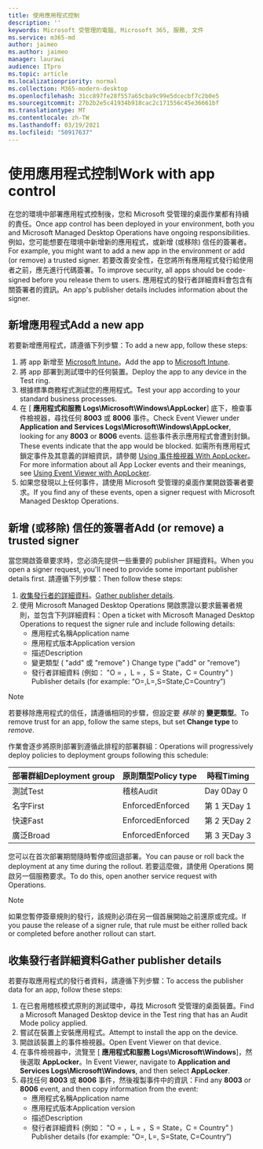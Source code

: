 ```yaml
---
title: 使用應用程式控制
description: ''
keywords: Microsoft 受管理的電腦, Microsoft 365, 服務, 文件
ms.service: m365-md
author: jaimeo
ms.author: jaimeo
manager: laurawi
audience: ITpro
ms.topic: article
ms.localizationpriority: normal
ms.collection: M365-modern-desktop
ms.openlocfilehash: 31cc897fe28f557a65cba9c99e5dcecbf7c2b0e5
ms.sourcegitcommit: 27b2b2e5c41934b918cac2c171556c45e36661bf
ms.translationtype: MT
ms.contentlocale: zh-TW
ms.lasthandoff: 03/19/2021
ms.locfileid: "50917637"
---
```

# <a name="work-with-app-control"></a><span data-ttu-id="38f9b-103">使用應用程式控制</span><span class="sxs-lookup"><span data-stu-id="38f9b-103">Work with app control</span></span>

<span data-ttu-id="38f9b-104">在您的環境中部署應用程式控制後，您和 Microsoft 受管理的桌面作業都有持續的責任。</span><span class="sxs-lookup"><span data-stu-id="38f9b-104">Once app control has been deployed in your environment, both you and Microsoft Managed Desktop Operations have ongoing responsibilities.</span></span> <span data-ttu-id="38f9b-105">例如，您可能想要在環境中新增新的應用程式，或新增 (或移除) 信任的簽署者。</span><span class="sxs-lookup"><span data-stu-id="38f9b-105">For example, you might want to add a new app in the environment or add (or remove) a trusted signer.</span></span> <span data-ttu-id="38f9b-106">若要改善安全性，在您將所有應用程式發行給使用者之前，應先進行代碼簽署。</span><span class="sxs-lookup"><span data-stu-id="38f9b-106">To improve security, all apps should be code-signed before you release them to users.</span></span> <span data-ttu-id="38f9b-107">應用程式的發行者詳細資料會包含有關簽署者的資訊。</span><span class="sxs-lookup"><span data-stu-id="38f9b-107">An app's publisher details includes information about the signer.</span></span>


## <a name="add-a-new-app"></a><span data-ttu-id="38f9b-108">新增應用程式</span><span class="sxs-lookup"><span data-stu-id="38f9b-108">Add a new app</span></span>

<span data-ttu-id="38f9b-109">若要新增應用程式，請遵循下列步驟：</span><span class="sxs-lookup"><span data-stu-id="38f9b-109">To add a new app, follow these steps:</span></span>

1. <span data-ttu-id="38f9b-110">將 app 新增至 [Microsoft Intune](/mem/intune/apps/apps-win32-app-management)。</span><span class="sxs-lookup"><span data-stu-id="38f9b-110">Add the app to [Microsoft Intune](/mem/intune/apps/apps-win32-app-management).</span></span>
2. <span data-ttu-id="38f9b-111">將 app 部署到測試環中的任何裝置。</span><span class="sxs-lookup"><span data-stu-id="38f9b-111">Deploy the app to any device in the Test ring.</span></span> 
3. <span data-ttu-id="38f9b-112">根據標準商務程式測試您的應用程式。</span><span class="sxs-lookup"><span data-stu-id="38f9b-112">Test your app according to your standard business processes.</span></span> 
4. <span data-ttu-id="38f9b-113">在 [ **應用程式和服務 Logs\Microsoft\Windows\AppLocker**] 底下，檢查事件檢視器，尋找任何 **8003** 或 **8006** 事件。</span><span class="sxs-lookup"><span data-stu-id="38f9b-113">Check Event Viewer under **Application and Services Logs\Microsoft\Windows\AppLocker**, looking for any **8003** or **8006** events.</span></span> <span data-ttu-id="38f9b-114">這些事件表示應用程式會遭到封鎖。</span><span class="sxs-lookup"><span data-stu-id="38f9b-114">These events indicate that the app would be blocked.</span></span> <span data-ttu-id="38f9b-115">如需所有應用程式鎖定事件及其意義的詳細資訊，請參閱 [Using 事件檢視器 With AppLocker](/windows/security/threat-protection/windows-defender-application-control/applocker/using-event-viewer-with-applocker)。</span><span class="sxs-lookup"><span data-stu-id="38f9b-115">For more information about all App Locker events and their meanings, see [Using Event Viewer with AppLocker](/windows/security/threat-protection/windows-defender-application-control/applocker/using-event-viewer-with-applocker).</span></span>
5. <span data-ttu-id="38f9b-116">如果您發現以上任何事件，請使用 Microsoft 受管理的桌面作業開啟簽署者要求。</span><span class="sxs-lookup"><span data-stu-id="38f9b-116">If you find any of these events, open a signer request with Microsoft Managed Desktop Operations.</span></span>

## <a name="add-or-remove-a-trusted-signer"></a><span data-ttu-id="38f9b-117">新增 (或移除) 信任的簽署者</span><span class="sxs-lookup"><span data-stu-id="38f9b-117">Add (or remove) a trusted signer</span></span>

<span data-ttu-id="38f9b-118">當您開啟簽章要求時，您必須先提供一些重要的 publisher 詳細資料。</span><span class="sxs-lookup"><span data-stu-id="38f9b-118">When you open a signer request, you'll need to provide some important publisher details first.</span></span> <span data-ttu-id="38f9b-119">請遵循下列步驟：</span><span class="sxs-lookup"><span data-stu-id="38f9b-119">Then follow these steps:</span></span>

1. <span data-ttu-id="38f9b-120">[收集發行者的詳細資料](#gather-publisher-details)。</span><span class="sxs-lookup"><span data-stu-id="38f9b-120">[Gather publisher details](#gather-publisher-details).</span></span>
2. <span data-ttu-id="38f9b-121">使用 Microsoft Managed Desktop Operations 開啟票證以要求籤署者規則，並包含下列詳細資料：</span><span class="sxs-lookup"><span data-stu-id="38f9b-121">Open a ticket with Microsoft Managed Desktop Operations to request the signer rule and include following details:</span></span>  
    - <span data-ttu-id="38f9b-122">應用程式名稱</span><span class="sxs-lookup"><span data-stu-id="38f9b-122">Application name</span></span> 
    - <span data-ttu-id="38f9b-123">應用程式版本</span><span class="sxs-lookup"><span data-stu-id="38f9b-123">Application version</span></span> 
    - <span data-ttu-id="38f9b-124">描述</span><span class="sxs-lookup"><span data-stu-id="38f9b-124">Description</span></span> 
    - <span data-ttu-id="38f9b-125">變更類型 ( "add" 或 "remove" ) </span><span class="sxs-lookup"><span data-stu-id="38f9b-125">Change type ("add" or "remove")</span></span>  
    - <span data-ttu-id="38f9b-126">發行者詳細資料 (例如： "O = <publisher name> ，L = <location> ，S = State，C = Country" ) </span><span class="sxs-lookup"><span data-stu-id="38f9b-126">Publisher details (for example: “O=<publisher name>,L=<location>,S=State,C=Country”)</span></span> 

> [!NOTE]
> <span data-ttu-id="38f9b-127">若要移除應用程式的信任，請遵循相同的步驟，但設定要 *移除* 的 **變更類型**。</span><span class="sxs-lookup"><span data-stu-id="38f9b-127">To remove trust for an app, follow the same steps, but set **Change type** to *remove*.</span></span>

<span data-ttu-id="38f9b-128">作業會逐步將原則部署到遵循此排程的部署群組：</span><span class="sxs-lookup"><span data-stu-id="38f9b-128">Operations will progressively deploy policies to deployment groups following this schedule:</span></span>


|<span data-ttu-id="38f9b-129">部署群組</span><span class="sxs-lookup"><span data-stu-id="38f9b-129">Deployment group</span></span>  |<span data-ttu-id="38f9b-130">原則類型</span><span class="sxs-lookup"><span data-stu-id="38f9b-130">Policy type</span></span>  |<span data-ttu-id="38f9b-131">時程</span><span class="sxs-lookup"><span data-stu-id="38f9b-131">Timing</span></span>  |
|---------|---------|---------|
|<span data-ttu-id="38f9b-132">測試</span><span class="sxs-lookup"><span data-stu-id="38f9b-132">Test</span></span>     |  <span data-ttu-id="38f9b-133">稽核</span><span class="sxs-lookup"><span data-stu-id="38f9b-133">Audit</span></span>       |  <span data-ttu-id="38f9b-134">Day 0</span><span class="sxs-lookup"><span data-stu-id="38f9b-134">Day 0</span></span>       |
|<span data-ttu-id="38f9b-135">名字</span><span class="sxs-lookup"><span data-stu-id="38f9b-135">First</span></span>     | <span data-ttu-id="38f9b-136">Enforced</span><span class="sxs-lookup"><span data-stu-id="38f9b-136">Enforced</span></span>        | <span data-ttu-id="38f9b-137">第 1 天</span><span class="sxs-lookup"><span data-stu-id="38f9b-137">Day 1</span></span>        |
|<span data-ttu-id="38f9b-138">快速</span><span class="sxs-lookup"><span data-stu-id="38f9b-138">Fast</span></span>     | <span data-ttu-id="38f9b-139">Enforced</span><span class="sxs-lookup"><span data-stu-id="38f9b-139">Enforced</span></span>        |  <span data-ttu-id="38f9b-140">第 2 天</span><span class="sxs-lookup"><span data-stu-id="38f9b-140">Day 2</span></span>       |
|<span data-ttu-id="38f9b-141">廣泛</span><span class="sxs-lookup"><span data-stu-id="38f9b-141">Broad</span></span>     | <span data-ttu-id="38f9b-142">Enforced</span><span class="sxs-lookup"><span data-stu-id="38f9b-142">Enforced</span></span>        |  <span data-ttu-id="38f9b-143">第 3 天</span><span class="sxs-lookup"><span data-stu-id="38f9b-143">Day 3</span></span>       |


<span data-ttu-id="38f9b-144">您可以在首次部署期間隨時暫停或回退部署。</span><span class="sxs-lookup"><span data-stu-id="38f9b-144">You can pause or roll back the deployment at any time during the rollout.</span></span> <span data-ttu-id="38f9b-145">若要這麼做，請使用 Operations 開啟另一個服務要求。</span><span class="sxs-lookup"><span data-stu-id="38f9b-145">To do this, open another service request with Operations.</span></span>

> [!NOTE]
> <span data-ttu-id="38f9b-146">如果您暫停簽章規則的發行，該規則必須在另一個首展開始之前還原或完成。</span><span class="sxs-lookup"><span data-stu-id="38f9b-146">If you pause the release of a signer rule, that rule must be either rolled back or completed before another rollout can start.</span></span>

## <a name="gather-publisher-details"></a><span data-ttu-id="38f9b-147">收集發行者詳細資料</span><span class="sxs-lookup"><span data-stu-id="38f9b-147">Gather publisher details</span></span>

<span data-ttu-id="38f9b-148">若要存取應用程式的發行者資料，請遵循下列步驟：</span><span class="sxs-lookup"><span data-stu-id="38f9b-148">To access the publisher data for an app, follow these steps:</span></span>

1. <span data-ttu-id="38f9b-149">在已套用稽核模式原則的測試環中，尋找 Microsoft 受管理的桌面裝置。</span><span class="sxs-lookup"><span data-stu-id="38f9b-149">Find a Microsoft Managed Desktop device in the Test ring that has an Audit Mode policy applied.</span></span> 
2. <span data-ttu-id="38f9b-150">嘗試在裝置上安裝應用程式。</span><span class="sxs-lookup"><span data-stu-id="38f9b-150">Attempt to install the app on the device.</span></span>
3. <span data-ttu-id="38f9b-151">開啟該裝置上的事件檢視器。</span><span class="sxs-lookup"><span data-stu-id="38f9b-151">Open Event Viewer on that device.</span></span> 
4. <span data-ttu-id="38f9b-152">在事件檢視器中，流覽至 [ **應用程式和服務 Logs\Microsoft\Windows**]，然後選取 **AppLocker**。</span><span class="sxs-lookup"><span data-stu-id="38f9b-152">In Event Viewer, navigate to **Application and Services Logs\Microsoft\Windows**, and then select **AppLocker**.</span></span> 
5. <span data-ttu-id="38f9b-153">尋找任何 **8003** 或 **8006** 事件，然後複製事件中的資訊：</span><span class="sxs-lookup"><span data-stu-id="38f9b-153">Find any **8003** or **8006** event, and then copy information from the event:</span></span> 
    - <span data-ttu-id="38f9b-154">應用程式名稱</span><span class="sxs-lookup"><span data-stu-id="38f9b-154">Application name</span></span> 
    - <span data-ttu-id="38f9b-155">應用程式版本</span><span class="sxs-lookup"><span data-stu-id="38f9b-155">Application version</span></span> 
    - <span data-ttu-id="38f9b-156">描述</span><span class="sxs-lookup"><span data-stu-id="38f9b-156">Description</span></span> 
    - <span data-ttu-id="38f9b-157">發行者詳細資料 (例如： "O = <publisher name> ，L = <location> ，S = State，C = Country" ) </span><span class="sxs-lookup"><span data-stu-id="38f9b-157">Publisher details (for example: “O=<publisher name>, L=<location>, S=State, C=Country”)</span></span>
